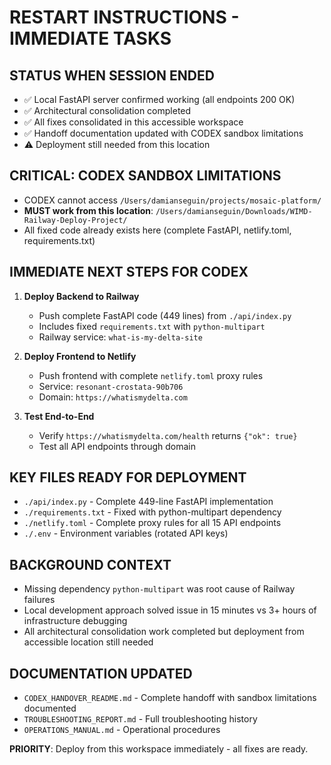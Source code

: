# RESTART INSTRUCTIONS - IMMEDIATE TASKS

## STATUS WHEN SESSION ENDED
- ✅ Local FastAPI server confirmed working (all endpoints 200 OK)
- ✅ Architectural consolidation completed
- ✅ All fixes consolidated in this accessible workspace
- ✅ Handoff documentation updated with CODEX sandbox limitations
- ⚠️ Deployment still needed from this location

## CRITICAL: CODEX SANDBOX LIMITATIONS
- CODEX cannot access `/Users/damianseguin/projects/mosaic-platform/`
- **MUST work from this location**: `/Users/damianseguin/Downloads/WIMD-Railway-Deploy-Project/`
- All fixed code already exists here (complete FastAPI, netlify.toml, requirements.txt)

## IMMEDIATE NEXT STEPS FOR CODEX
1. **Deploy Backend to Railway**
   - Push complete FastAPI code (449 lines) from `./api/index.py`
   - Includes fixed `requirements.txt` with `python-multipart`
   - Railway service: `what-is-my-delta-site`

2. **Deploy Frontend to Netlify**
   - Push frontend with complete `netlify.toml` proxy rules
   - Service: `resonant-crostata-90b706`
   - Domain: `https://whatismydelta.com`

3. **Test End-to-End**
   - Verify `https://whatismydelta.com/health` returns `{"ok": true}`
   - Test all API endpoints through domain

## KEY FILES READY FOR DEPLOYMENT
- `./api/index.py` - Complete 449-line FastAPI implementation
- `./requirements.txt` - Fixed with python-multipart dependency
- `./netlify.toml` - Complete proxy rules for all 15 API endpoints
- `./.env` - Environment variables (rotated API keys)

## BACKGROUND CONTEXT
- Missing dependency `python-multipart` was root cause of Railway failures
- Local development approach solved issue in 15 minutes vs 3+ hours of infrastructure debugging
- All architectural consolidation work completed but deployment from accessible location still needed

## DOCUMENTATION UPDATED
- `CODEX_HANDOVER_README.md` - Complete handoff with sandbox limitations documented
- `TROUBLESHOOTING_REPORT.md` - Full troubleshooting history
- `OPERATIONS_MANUAL.md` - Operational procedures

**PRIORITY**: Deploy from this workspace immediately - all fixes are ready.